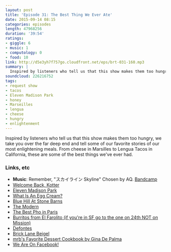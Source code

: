 ```yaml
---
layout: post
title: 'Episode 31: The Best Thing We Ever Ate'
date: 2015-09-14 08:15
categories: episodes
length: 47968256
duration: '39:54'
ratings:
- giggle: 6
- music: 1
- computology: 0
- food: 10
link: http://d5e3yh7f757go.cloudfront.net/eps/brt-031-160.mp3
summary: |
  Inspired by listeners who tell us that this show makes them too hungry, we take you over the far deep end and tell some of our favorite stories of our most enlightening meals. From cheese in Marseilles to lengue tacos in California, these are some of the best things we've ever had.
soundcloud: 226216752
tags:
- request show
- tacos
- Eleven Madison Park
- honey
- Marseilles
- lengua
- cheese
- hungry
- enlightenment
---
```

Inspired by listeners who tell us that this show makes them too hungry, we take you over the far deep end and tell some of our favorite stories of our most enlightening meals. From cheese in Marsilles to Lengua Tacos in California, these are some of the best things we've ever had.

<!-- more -->

### Links, etc

* <strong>Music</strong>: Remember, "スカイライン Skyline" Chosen by AQ. [Bandcamp](https://dreamcatalogue.bandcamp.com/track/skyline)
* [Welcome Back, Kotter](https://en.wikipedia.org/wiki/Welcome_Back,_Kotter)
* [Eleven Madison Park](http://elevenmadisonpark.com/)
* [What Is An Egg Cream?](https://en.wikipedia.org/wiki/Egg_cream)
* [Blue Hill At Stone Barns](https://www.bluehillfarm.com/dine/stone-barns)
* [The Modern](http://www.themodernnyc.com/)
* [The Best Pho in Paris](http://www.tripadvisor.com/Restaurant_Review-g187147-d719829-Reviews-Pho_14-Paris_Ile_de_France.html)
* [Burritos from El Farolito (if you're in SF go to the one on 24th NOT on Mission)](http://www.yelp.com/biz/el-farolito-san-francisco-2)
* [Defontes](http://defontesofbrooklyn.com/)
* [Brick Lane Beigel](http://www.tripadvisor.com/Restaurant_Review-g186338-d717862-Reviews-Brick_Lane_Beigel_Bakery-London_England.html)
* [mrb's Favorite Dessert Cookbook by Gina De Palma](http://amzn.to/1KmZeVZ)
* [We Are On Facebook!](https://www.facebook.com/beatsryetypes)
